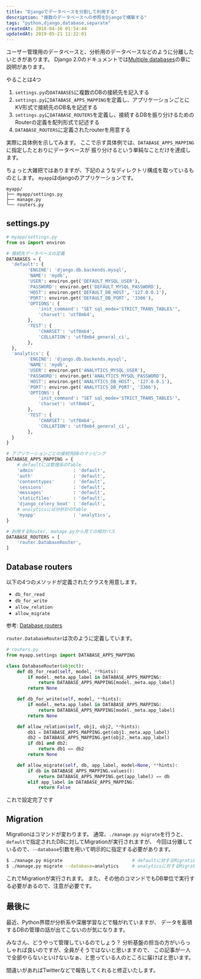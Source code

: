 ```yaml
---
title: "Djangoでデータベースを分割して利用する"
description: "複数のデータベースへの参照をDjangoで構築する"
tags: "python,django,database,separate"
createdAt: 2018-04-16 01:54:44
updatedAt: 2019-05-21 11:22:01
---
```


ユーザー管理用のデータベースと、分析用のデータベースなどのように分離したいときがあります。
Django 2.0のドキュメントでは[Multiple databases](https://docs.djangoproject.com/en/2.0/topics/db/multi-db/)の章に説明があります。

やることは4つ

1. `settings.py`の`DATABASES`に複数のDBの接続先を記入する
2. `settings.py`に`DATABASE_APPS_MAPPING`を定義し、アプリケーションごとにKV形式で接続先のDB名を記述する
3. `settings.py`に`DATABASE_ROUTERS`を定義し、接続するDBを振り分けるためのRouterの定義を配列形式で記述する
4. `DATABASE_ROUTERS`に定義されたrouterを用意する

実際に具体例を示してみます。
ここで示す具体例では、`DATABASE_APPS_MAPPING`に指定したとおりにデータベースが
振り分けるという単純なことだけを達成します。

ちょっと大雑把ではありますが、下記のようなディレクトリ構成を取っているものとします。
`myapp`はdjangoのアプリケーションです。

```
myapp/
├── myapp/settings.py
├── manage.py
└── routers.py
```

## settings.py

```python
# myapp/settings.py
from os import environ

# 接続先データベースの定義
DATABASES = {
  'default': {
        'ENGINE': 'django.db.backends.mysql',
        'NAME': 'mydb',
        'USER': environ.get('DEFAULT_MYSQL_USER'),
        'PASSWORD': environ.get('DEFAULT_MYSQL_PASSWORD'),
        'HOST': environ.get('DEFAULT_DB_HOST', '127.0.0.1'),
        'PORT': environ.get('DEFAULT_DB_PORT', '3306'),
        'OPTIONS': {
            'init_command': "SET sql_mode='STRICT_TRANS_TABLES'",
            'charset': 'utf8mb4',
        },
        'TEST': {
            'CHARSET': 'utf8mb4',
            'COLLATION': 'utf8mb4_general_ci',
        },
  },
  'analytics': {
        'ENGINE': 'django.db.backends.mysql',
        'NAME': 'mydb',
        'USER': environ.get('ANALYTICS_MYSQL_USER'),
        'PASSWORD': environ.get('ANALYTICS_MYSQL_PASSWORD'),
        'HOST': environ.get('ANALYTICS_DB_HOST', '127.0.0.1'),
        'PORT': environ.get('ANALYTICS_DB_PORT', '3306'),
        'OPTIONS': {
            'init_command': "SET sql_mode='STRICT_TRANS_TABLES'",
            'charset': 'utf8mb4',
        },
        'TEST': {
            'CHARSET': 'utf8mb4',
            'COLLATION': 'utf8mb4_general_ci',
        },
  }
}

# アプリケーションごとの接続先DBのマッピング
DATABASE_APPS_MAPPING = {
    # defaultには管理系のTable
    'admin'              : 'default',
    'auth'               : 'default',
    'contenttypes'       : 'default',
    'sessions'           : 'default',
    'messages'           : 'default',
    'staticfiles'        : 'default',
    'django_celery_beat' : 'default',
    # analyticsには分析計のTable
    'myapp'              : 'analytics',
}

# 利用するRouter, manage.pyから見ての相対パス
DATABASE_ROUTERS = [
    'router.DatabaseRouter',
]
```

## Database routers

以下の4つのメソッドが定義されたクラスを用意します。

- `db_for_read`
- `db_for_write`
- `allow_relation`
- `allow_migrate`

参考: [Database routers](https://docs.djangoproject.com/en/2.0/topics/db/multi-db/#database-routers)

`router.DatabaseRouter`は次のように定義しています。

```python
# routers.py
from myapp.settings import DATABASE_APPS_MAPPING

class DatabaseRouter(object):
    def db_for_read(self, model, **hints):
        if model._meta.app_label in DATABASE_APPS_MAPPING:
            return DATABASE_APPS_MAPPING[model._meta.app_label]
        return None

    def db_for_write(self, model, **hints):
        if model._meta.app_label in DATABASE_APPS_MAPPING:
            return DATABASE_APPS_MAPPING[model._meta.app_label]
        return None

    def allow_relation(self, obj1, obj2, **hints):
        db1 = DATABASE_APPS_MAPPING.get(obj1._meta.app_label)
        db2 = DATABASE_APPS_MAPPING.get(obj2._meta.app_label)
        if db1 and db2:
            return db1 == db2
        return None

    def allow_migrate(self, db, app_label, model=None, **hints):
        if db in DATABASE_APPS_MAPPING.values():
            return DATABASE_APPS_MAPPING.get(app_label) == db
        elif app_label in DATABASE_APPS_MAPPING:
            return False
```

これで設定完了です

## Migration

Migrationはコマンドが変わります。
通常、`./manage.py migrate`を行うと、`default`で指定されたDBに対してMigrationが実行されますが、
今回は分離しているので、`--database`引数を用いて明示的に指定する必要があります。

```bash
$ ./manage.py migrate                          # defaultに対するMigration
$ ./manage.py migrate --database=analytics     # analyticsに対するMigration
```

これでMigrationが実行されます。
また、その他のコマンドでもDB単位で実行する必要があるので、注意が必要です。


## 最後に

最近、Python界隈が分析系や深層学習などで騒がれていますが、
データを蓄積するDBの管理の話が出てこないのが気になります。

みなさん、どうやって管理しているのでしょう？
分析基盤の担当の方がいらっしゃれば良いのですが、全員がそうではないと思いますので、
この記事が一人で全部やらないといけないなぁ、と思っている人のところに届けばと思います。

間違いがあればTwitterなどで報告してくれると修正いたします。


